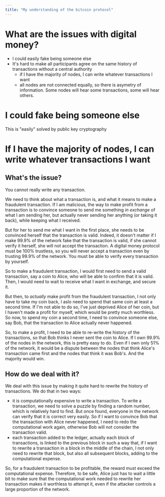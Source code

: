 ```yaml
---
title: "My understanding of the bitcoin protocol"
---
```



# What are the issues with digital money?

- I could easily fake being someone else
- It's hard to make all participants agree on the same history of transactions without a central authority
  - if I have the majority of nodes, I can write whatever transactions I want
  - all nodes are not connected equally, so there is asymetry of information. Some nodes will hear some transactions, some will hear others.
  

# I could fake being someone else

This is "easily" solved by public key cryptography

# If I have the majority of nodes, I can write whatever transactions I want
## What's the issue?

You cannot really write any transaction.

We need to think about what a transaction is, and what it means to make a fraudulent transaction. If I am malicious, the way to make profit from a transaction is to convince someone to send me something *in exchange* of what I am sending her, but actually never sending her anything (or taking it back), while keeping what I received.

But for her to send me what I want in the first place, she needs to be convinced herself that the transaction is valid. Indeed, it doesn't matter if I make 99.9% of the network fake that the transaction is valid, if she cannot verify it herself, she will not accept the transaction. A digital money protocol must be 100% trustless, so you will never accept a transaction even by trusting 99.9% of the network. You must be able to verify every transaction by yourself.

So to make a fraudulent transaction, I would first need to send a valid transaction, say a coin to Alice, who will be able to confirm that it is valid. Then, I would need to wait to receive what I want in exchange, and secure it.

But then, to *actually* make profit from the fraudulent transaction, I not only have to take my coin back, I aslo need to spend that same coin at least a second time. If I'm not able to do so, I've just deprived Alice of her coin, but I haven't made a profit for myself, which would be pretty much worthless. So now, to spend my coin a second time, I need to convince someone else, say Bob, that the transaction to Alice actually never happened.

So, to make a profit, I need to be able to re-write the history of the transactions, so that Bob thinks I never sent the coin to Alice. If I own 99.9% of the nodes in the network, this is pretty easy to do. Even if I own only 51% of the network, it would be a dispute between the nodes that think Alice's transaction came first and the nodes that think it was Bob's. And the majority would win.

## How do we deal with it?

We deal with this issue by making it quite hard to rewrite the history of transactions. We do that in two ways: 

- it is computationally expensive to write a transaction. To write a transaction, we need to solve a puzzle by finding a random number, which is relatively hard to find. But once found, everyone in the network can verify that it is correct very easily. So if I want to convince Bob that the transaction with Alice never happened, I need to redo the computational work again, otherwise Bob will not consider the transaction valid. 
- each transaction added to the ledger, actually each block of transactions, is linked to the previous block in such a way that, if I want to rewrite a transaction in a block in the middle of the chain, I not only need to rewrite that block, but also all subsequent blocks, adding to the computational expense.

So, for a fraudulent transaction to be profitable, the reward must exceed the computational expense. Therefore, to be safe, Alice just has to wait a little bit to make sure that the computational work needed to rewrite her transaction makes it worthless to attempt it, even if the attacker controls a large proportion of the network.


